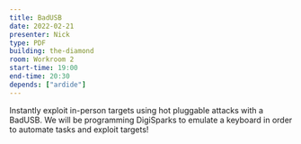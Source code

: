 ```yaml
---
title: BadUSB
date: 2022-02-21
presenter: Nick
type: PDF
building: the-diamond
room: Workroom 2
start-time: 19:00
end-time: 20:30
depends: ["ardide"]
---
```


Instantly exploit in-person targets using hot pluggable attacks with a BadUSB. We will be programming DigiSparks to emulate a keyboard in order to automate tasks and exploit targets!
